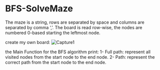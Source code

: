 # BFS-SolveMaze
The maze is a string, rows are separated by space and columns are separated by comma ‘,’.
The board is read row-wise, the nodes are numbered 0-based starting the leftmost node.

create my own board:
![Capture1](https://user-images.githubusercontent.com/40705922/87856062-a56ef100-c91c-11ea-98b3-22280f3682be.PNG)

the Main Function for the BFS algorithm print:
1- Full path: represent all visited nodes from the start node to the end node.
2- Path: represent the correct path from the start node to the end node.
